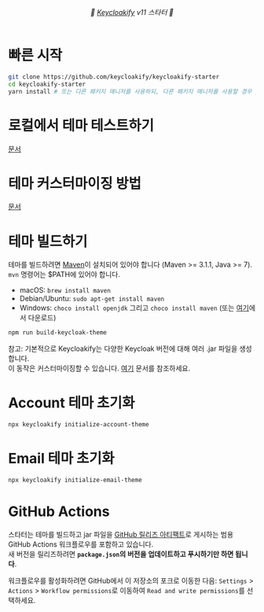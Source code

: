 <p align="center">
    <i>🚀 <a href="https://keycloakify.dev">Keycloakify</a> v11 스타터 🚀</i>
    <br/>
    <br/>
</p>

# 빠른 시작

```bash
git clone https://github.com/keycloakify/keycloakify-starter
cd keycloakify-starter
yarn install # 또는 다른 패키지 매니저를 사용하되, 다른 패키지 매니저를 사용할 경우 yarn.lock을 삭제하세요.
```

# 로컬에서 테마 테스트하기

[문서](https://docs.keycloakify.dev/testing-your-theme)

# 테마 커스터마이징 방법

[문서](https://docs.keycloakify.dev/customization-strategies)

# 테마 빌드하기

테마를 빌드하려면 [Maven](https://maven.apache.org/)이 설치되어 있어야 합니다 (Maven >= 3.1.1, Java >= 7).  
`mvn` 명령어는 $PATH에 있어야 합니다.

-   macOS: `brew install maven`
-   Debian/Ubuntu: `sudo apt-get install maven`
-   Windows: `choco install openjdk` 그리고 `choco install maven` (또는 [여기](https://maven.apache.org/download.cgi)에서 다운로드)

```bash
npm run build-keycloak-theme
```

참고: 기본적으로 Keycloakify는 다양한 Keycloak 버전에 대해 여러 .jar 파일을 생성합니다.  
이 동작은 커스터마이징할 수 있습니다. [여기](https://docs.keycloakify.dev/features/compiler-options/keycloakversiontargets) 문서를 참조하세요.

# Account 테마 초기화

```bash
npx keycloakify initialize-account-theme
```

# Email 테마 초기화

```bash
npx keycloakify initialize-email-theme
```

# GitHub Actions

스타터는 테마를 빌드하고 jar 파일을 [GitHub 릴리즈 아티팩트](https://github.com/keycloakify/keycloakify-starter/releases/tag/v10.0.0)로 게시하는 범용 GitHub Actions 워크플로우를 포함하고 있습니다.  
새 버전을 릴리즈하려면 **`package.json`의 버전을 업데이트하고 푸시하기만 하면 됩니다**.

워크플로우를 활성화하려면 GitHub에서 이 저장소의 포크로 이동한 다음:
`Settings` > `Actions` > `Workflow permissions`로 이동하여 `Read and write permissions`를 선택하세요.

